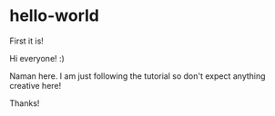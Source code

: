 # hello-world
First it is!


Hi everyone! :)

Naman here. I am just following the tutorial so don't expect 
anything creative here!

Thanks!

